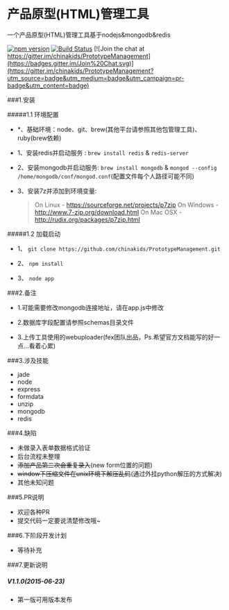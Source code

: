 # 产品原型(HTML)管理工具

一个产品原型(HTML)管理工具基于nodejs&amp;mongodb&amp;redis

[![npm version](https://badge.fury.io/js/engine.io.svg)](http://badge.fury.io/js/engine.io)
[![Build Status](https://travis-ci.org/chinakids/PrototypeManagement.svg?branch=master)](https://travis-ci.org/chinakids/PrototypeManagement)
[![Join the chat at https://gitter.im/chinakids/PrototypeManagement](https://badges.gitter.im/Join%20Chat.svg)](https://gitter.im/chinakids/PrototypeManagement?utm_source=badge&utm_medium=badge&utm_campaign=pr-badge&utm_content=badge)

###1.安装

#####1.1 环境配置

-  *、基础环境：node、git、brew(其他平台请参照其他包管理工具)、ruby(brew依赖)

-  1、安装redis并启动服务  :   `brew install redis`  &   `redis-server`

-  2、安装mongodb并启动服务:   `brew install mongodb`   &   `mongod --config /home/mongodb/conf/mongod.conf`(配置文件每个人路径可能不同)

-  3、安装7z并添加到环境变量: 
    > On Linux - https://sourceforge.net/projects/p7zip
    > On Windows - http://www.7-zip.org/download.html
    > On Mac OSX - http://rudix.org/packages/p7zip.html
      

#####1.2 加载启动

- 1、 `git clone https://github.com/chinakids/PrototypeManagement.git`

- 2、 `npm install`

- 3、 `node app`


###2.备注

-   1.可能需要修改mongodb连接地址，请在app.js中修改

-   2.数据库字段配置请参照schemas目录文件

-   3.上传工具使用的webuploader(fex团队出品，Ps.希望官方文档能写的好一点...看着心累)

###3.涉及技能

- jade
- node
- express
- formdata
- unzip
- mongodb
- redis

###4.缺陷

- 未做录入表单数据格式验证
- 后台流程未整理
- ~~添加产品第二次会重复录入~~(new form位置的问题)
- ~~window下压缩文件在unix环境下解压乱码~~(通过外挂python解压的方式解决)
- 其他未知问题

###5.PR说明
- 欢迎各种PR
- 提交代码一定要说清楚修改哦~

###6.下阶段开发计划
- 等待补充

###7.更新说明
##### V1.1.0(2015-06-23)
- 第一版可用版本发布
